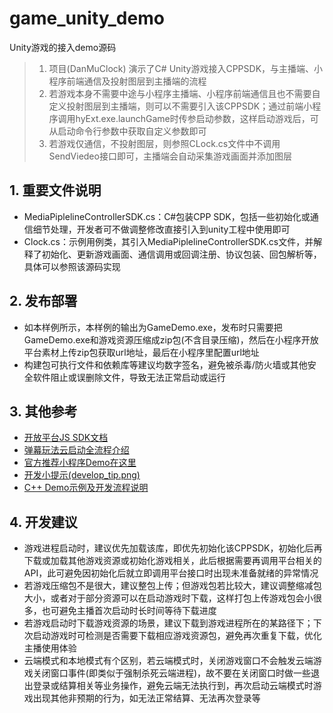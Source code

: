 # game_unity_demo
Unity游戏的接入demo源码

> 1. 项目(DanMuClock) 演示了C# Unity游戏接入CPPSDK，与主播端、小程序前端通信及投射图层到主播端的流程
> 2. 若游戏本身不需要中途与小程序主播端、小程序前端通信且也不需要自定义投射图层到主播端，则可以不需要引入该CPPSDK；通过前端小程序调用hyExt.exe.launchGame时传参启动参数，这样启动游戏后，可从启动命令行参数中获取自定义参数即可
> 3. 若游戏仅通信，不投射图层，则参照CLock.cs文件中不调用SendViedeo接口即可，主播端会自动采集游戏画面并添加图层

## 1. 重要文件说明
* MediaPiplelineControllerSDK.cs：C#包装CPP SDK，包括一些初始化或通信细节处理，开发者可不做调整修改直接引入到unity工程中使用即可
* Clock.cs：示例用例类，其引入MediaPiplelineControllerSDK.cs文件，并解释了初始化、更新游戏画面、通信调用或回调注册、协议包装、回包解析等，具体可以参照该源码实现

## 2. 发布部署
* 如本样例所示，本样例的输出为GameDemo.exe，发布时只需要把GameDemo.exe和游戏资源压缩成zip包(不含目录压缩)，然后在小程序开放平台素材上传zip包获取url地址，最后在小程序里配置url地址
* 构建包可执行文件和依赖库等建议均数字签名，避免被杀毒/防火墙或其他安全软件阻止或误删除文件，导致无法正常启动或运行

## 3. 其他参考
* [开放平台JS SDK文档](https://dev.huya.com/docs/miniapp/dev/sdk/)
* [弹幕玩法云启动全流程介绍](https://dev.huya.com/docs/miniapp/danmugame/intro/)
* [官方推荐小程序Demo在这里](https://github.com/huya-ext/hyext-examples/tree/master/examples/exe)
* [开发小提示(develop_tip.png)](develop_tip.png)
* [C++ Demo示例及开发流程说明](https://github.com/weigod/game_sdk_demo)

## 4. 开发建议
* 游戏进程启动时，建议优先加载该库，即优先初始化该CPPSDK，初始化后再下载或加载其他游戏资源或初始化游戏相关，此后根据需要再调用平台相关的API，此可避免因初始化后就立即调用平台接口时出现未准备就绪的异常情况
* 若游戏压缩包不是很大，建议整包上传；但游戏包若比较大，建议调整缩减包大小，或者对于部分资源可以在启动游戏时下载，这样打包上传游戏包会小很多，也可避免主播首次启动时长时间等待下载进度
* 若游戏启动时下载游戏资源的场景，建议下载到游戏进程所在的某路径下；下次启动游戏时可检测是否需要下载相应游戏资源包，避免再次重复下载，优化主播使用体验
* 云端模式和本地模式有个区别，若云端模式时，关闭游戏窗口不会触发云端游戏关闭窗口事件(即类似于强制杀死云端进程)，故不要在关闭窗口时做一些退出登录或结算相关等业务操作，避免云端无法执行到，再次启动云端模式时游戏出现其他非预期的行为，如无法正常结算、无法再次登录等
